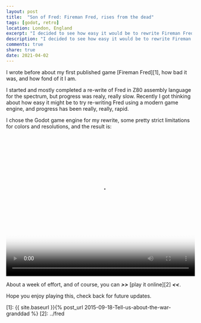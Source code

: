 ```yaml
---
layout: post
title:  "Son of Fred: Fireman Fred, rises from the dead"
tags: [godot, retro]
location: London, England
excerpt: "I decided to see how easy it would be to rewrite Fireman Fred, using a modern game engine"
description: "I decided to see how easy it would be to rewrite Fireman Fred, using a modern game engine" 
comments: true
share: true
date: 2021-04-02
---
```


I wrote before about my first published game [Fireman Fred][1], how bad it was, and how fond of it I am. 

I started and mostly completed a re-write of Fred in Z80 assembly language for the spectrum, but progress was realy, really slow. Recently
I got thinking about how easy it might be to try re-writing Fred using a modern game engine, and progress has been really, really, rapid.

I chose the Godot game engine for my rewrite, some pretty strict limitations for colors and resolutions, and the result is:

<video class="centeredImg" src="../images/fireman-fred-written-in-godot/fred-demo1.mp4" poster="../images/fireman-fred-written-in-godot/demo-poster.png" width="512" height="384" controls preload></video>

About a week of effort, and of course, you can **_>>_** [play it online][2] **_<<_**.


Hope you enjoy playing this, check back for future updates.



[1]: {{ site.baseurl }}{% post_url 2015-09-18-Tell-us-about-the-war-granddad %}
[2]: ../fred